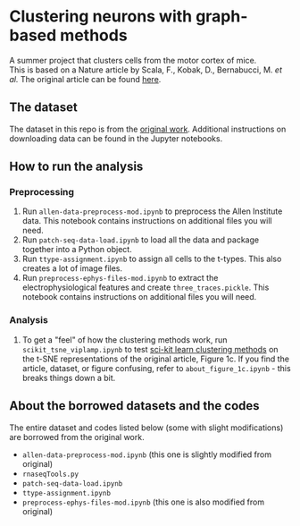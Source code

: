 # Clustering neurons with graph-based methods

A summer project that clusters cells from the motor cortex of mice.<br>
This is based on a Nature article by Scala, F., Kobak, D., Bernabucci, M. *et al.* The original article can be found [here](https://rdcu.be/cmgFA).

## The dataset

The dataset in this repo is from the [original work](https://github.com/berenslab/mini-atlas). Additional instructions on downloading data can be found in the Jupyter notebooks.

## How to run the analysis

### Preprocessing

1. Run ```allen-data-preprocess-mod.ipynb``` to preprocess the Allen Institute data. This notebook contains instructions on additional files you will need.
2. Run ```patch-seq-data-load.ipynb``` to load all the data and package together into a Python object.
3. Run ```ttype-assignment.ipynb``` to assign all cells to the t-types. This also creates a lot of image files.
4. Run ```preprocess-ephys-files-mod.ipynb``` to extract the electrophysiological features and create ```three_traces.pickle```. This notebook contains instructions on additional files you will need.

### Analysis

1. To get a "feel" of how the clustering methods work, run ```scikit_tsne_viplamp.ipynb``` to test [sci-kit learn clustering methods](https://scikit-learn.org/stable/modules/clustering.html) on the t-SNE representations of the original article, Figure 1c. If you find the article, dataset, or figure confusing, refer to ```about_figure_1c.ipynb``` - this breaks things down a bit.

## About the borrowed datasets and the codes

The entire dataset and codes listed below (some with slight modifications) are borrowed from the original work.

* ```allen-data-preprocess-mod.ipynb``` (this one is slightly modified from original)
* ```rnaseqTools.py```
* ```patch-seq-data-load.ipynb```
* ```ttype-assignment.ipynb```
* ```preprocess-ephys-files-mod.ipynb``` (this one is also modified from original)

